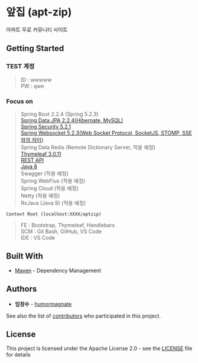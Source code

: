 # 앞집 (apt-zip)

아파트 무료 커뮤니티 사이트

## Getting Started



### TEST 계정
>ID : wwwww<br>
>PW : qwe<br>

### Focus on
>Spring Boot 2.2.4 (Spring 5.2.3)<br>
>[Spring Data JPA 2.2.4(Hibernate, MySQL)](/study/SpringDataJPA.md)<br>
>[Spring Security 5.2.1](./study/SpringSecurity.md)<br>
>[Spring Websocket 5.2.3(Web Socket Protocol, SocketJS, STOMP, SSE와의 차이)](./study/WebSocket.md)<br>
>Spring Data Redis (Remote Dictionary Server, 적용 예정)<br>
>[Thymeleaf 3.0.11](./study/ThymeLeaf.md)<br>
>[REST API](./study/REST-API.md)<br>
>[Java 8](./study/Java8.md)<br>
>Swagger (적용 예정)<br>
>Spring WebFlux (적용 예정)<br>
>Spring Cloud (적용 예정)<br>
>Netty (적용 예정)<br>
>RxJava (Java 9) (적용 예정)<br>

```
Context Root (localhost:XXXX/aptzip)
```

>FE : Bootstrap, Thymeleaf, Handlebars<br>
>SCM : Git Bash, GitHub, VS Code<br>
>IDE : VS Code<br>

## Built With

* [Maven](https://maven.apache.org/) - Dependency Management

## Authors

* **임창수** - [humormagnate](https://github.com/humormagnate)

See also the list of [contributors](https://github.com/humormagnate/aptzip/graphs/contributors) who participated in this project.

## License

This project is licensed under the Apache License 2.0 - see the [LICENSE](https://www.apache.org/licenses/LICENSE-2.0) file for details